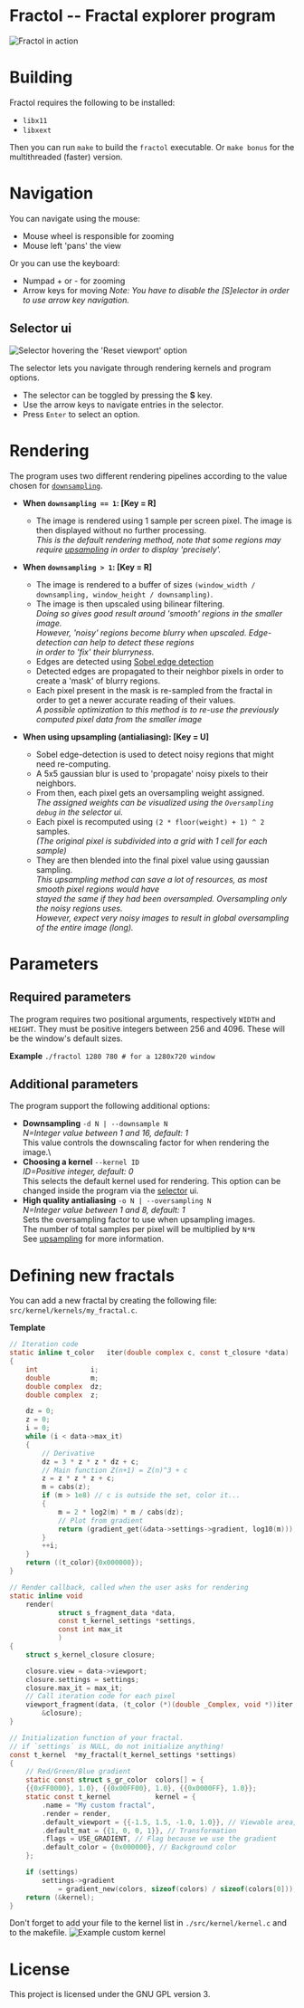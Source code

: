 # Fractol -- Fractal explorer program

![Fractol in action](./docs/mandel_arg.png)

# Building

Fractol requires the following to be installed:
 - `libx11`
 - `libxext`

Then you can run `make` to build the `fractol` executable. Or `make bonus` for the multithreaded (faster) version.

# Navigation

You can navigate using the mouse:
 * Mouse wheel is responsible for zooming
 * Mouse left 'pans' the view

Or you can use the keyboard:
 * Numpad + or - for zooming
 * Arrow keys for moving
*Note: You have to disable the [S]elector in order to use arrow key navigation.*


## <a name="selector" style="text-decoration:none">Selector ui</a>

![Selector hovering the 'Reset viewport' option](./docs/selector.png)

The selector lets you navigate through rendering kernels and program options.
 * The selector can be toggled by pressing the **S** key.
 * Use the arrow keys to navigate entries in the selector.
 * Press `Enter` to select an option.

# Rendering

The program uses two different rendering pipelines according to the value chosen for [`downsampling`](#opts-downsampling).

 * **When `downsampling == 1`: [Key = R]**
   - The image is rendered using 1 sample per screen pixel. The image is then displayed without no further processing.\
        *This is the default rendering method, note that some regions may require [upsampling](#render-upsampling) in order to display 'precisely'.*

 * **When `downsampling > 1`: [Key = R]**
    - The image is rendered to a buffer of sizes `(window_width / downsampling, window_height / downsampling)`.
    - The image is then upscaled using bilinear filtering.\
        *Doing so gives good result around 'smooth' regions in the smaller image.\
        However, 'noisy' regions become blurry when upscaled. Edge-detection can help to detect these regions\
        in order to 'fix' their blurryness.*
    - Edges are detected using [Sobel edge detection](https://en.wikipedia.org/wiki/Sobel_operator)
    - Detected edges are propagated to their neighbor pixels in order to create a 'mask' of blurry regions.
    - Each pixel present in the mask is re-sampled from the fractal in order to get a newer accurate reading of their values.\
        *A possible optimization to this method is to re-use the previously computed pixel data from the smaller image*


 * **When using <a name="render-upsampling" style="text-decoration:none">upsampling</a> (antialiasing): [Key = U]**
    - Sobel edge-detection is used to detect noisy regions that might need re-computing.
    - A 5x5 gaussian blur is used to 'propagate' noisy pixels to their neighbors.
    - From then, each pixel gets an oversampling weight assigned.\
        *The assigned weights can be visualized using the `Oversampling debug` in the selector ui.*
    - Each pixel is recomputed using `(2 * floor(weight) + 1) ^ 2` samples.\
        *(The original pixel is subdivided into a grid with 1 cell for each sample)*
    - They are then blended into the final pixel value using gaussian sampling.\
        *This upsampling method can save a lot of resources, as most smooth pixel regions would have\
        stayed the same if they had been oversampled. Oversampling only the noisy regions uses.\
        However, expect very noisy images to result in global oversampling of the entire image (long).*

# Parameters

## Required parameters

The program requires two positional arguments, respectively `WIDTH` and `HEIGHT`.
They must be positive integers between 256 and 4096. These will be the window's default sizes.

**Example**
`./fractol 1280 780 # for a 1280x720 window`

## Additional parameters

The program support the following additional options:
 *  <a name="opts-downsampling" style="text-decoration:none">**Downsampling**</a> `-d N | --downsample N`\
    *N=Integer value between 1 and 16, default: 1*\
    This value controls the downscaling factor for when rendering the image.\
 * **Choosing a kernel** `--kernel ID`\
    *ID=Positive integer, default: 0*\
    This selects the default kernel used for rendering.
    This option can be changed inside the program via the [selector](#selector) ui.
 * **High quality antialiasing** `-o N | --oversampling N`\
    *N=Integer value between 1 and 8, default: 1*\
    Sets the oversampling factor to use when upsampling images.\
    The number of total samples per pixel will be multiplied by `N*N`\
    See [upsampling](#render-upsampling) for more information.

# Defining new fractals

You can add a new fractal by creating the following file: `src/kernel/kernels/my_fractal.c`.

**Template**
```c
// Iteration code
static inline t_color	iter(double complex c, const t_closure *data)
{
	int				i;
	double			m;
	double complex	dz;
	double complex	z;

	dz = 0;
	z = 0;
	i = 0;
	while (i < data->max_it)
	{
        // Derivative
        dz = 3 * z * z * dz + c;
        // Main function Z(n+1) = Z(n)^3 + c
        z = z * z * z + c;
        m = cabs(z);
        if (m > 1e8) // c is outside the set, color it...
        {
            m = 2 * log2(m) * m / cabs(dz);
            // Plot from gradient
            return (gradient_get(&data->settings->gradient, log10(m)));
        }
		++i;
	}
	return ((t_color){0x000000});
}

// Render callback, called when the user asks for rendering
static inline void
	render(
			struct s_fragment_data *data,
			const t_kernel_settings *settings,
			const int max_it
			)
{
	struct s_kernel_closure	closure;

	closure.view = data->viewport;
	closure.settings = settings;
	closure.max_it = max_it;
    // Call iteration code for each pixel
	viewport_fragment(data, (t_color (*)(double _Complex, void *))iter,
		&closure);
}

// Initialization function of your fractal.
// if `settings` is NULL, do not initialize anything!
const t_kernel	*my_fractal(t_kernel_settings *settings)
{
    // Red/Green/Blue gradient
	static const struct s_gr_color	colors[] = {
	{{0xFF0000}, 1.0}, {{0x00FF00}, 1.0}, {{0x0000FF}, 1.0}};
	static const t_kernel			kernel = {
		.name = "My custom fractal",
		.render = render,
		.default_viewport = {{-1.5, 1.5, -1.0, 1.0}}, // Viewable area, can be changed according to window's sizes
		.default_mat = {{1, 0, 0, 1}}, // Transformation
		.flags = USE_GRADIENT, // Flag because we use the gradient
		.default_color = {0x000000}, // Background color
	};

	if (settings)
		settings->gradient
			= gradient_new(colors, sizeof(colors) / sizeof(colors[0]));
	return (&kernel);
}
```

Don't forget to add your file to the kernel list in `./src/kernel/kernel.c` and to the makefile.
![Example custom kernel](./docs/custom.png)

# License

This project is licensed under the GNU GPL version 3.
